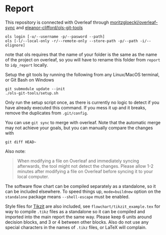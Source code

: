 # Report

This repository is connected with Overleaf through [moritzgloeckl/overleaf-sync](https://github.com/moritzgloeckl/overleaf-sync) and [eleanor-clifford/ols-git-tools](https://github.com/eleanor-clifford/ols-git-tools)

```
ols login [-u/--username -p/--pasword --path]
ols [-l/--local-only -r/--remote-only --store-path -p/--path -i/--olignore]
```
note that ols requires that the name of your folder is the same as the name of the project on overleaf, so you will have to rename this folder from `report` to `idp_report` locally.

Setup the git tools by running the following from any Linux/MacOS terminal, or Git Bash on Windows
```
git submodule update --init
./ols-git-tools/setup.sh
```
Only run the setup script once, as there is currently no logic to detect if you have already executed this command. If you mess it up and it breaks, remove the duplicates from `.git/config`.

You can use `git sync` to merge with overleaf. Note that the automatic merge may not achieve your goals, but you can manually compare the changes with
```
git diff HEAD~
```

Also note:

> When modifying a file on Overleaf and immediately syncing afterwards, the
> tool might not detect the changes. Please allow 1-2 minutes after modifying a
> file on Overleaf before syncing it to your local computer.

The software flow chart can be compiled separately as a standalone, so it can be included elsewhere. To speed things up, `mode=buildnew` option on the `standalone` package means `--shell-escape` must be enabled.

Style files for [Tikzit](https://tikzit.github.io) are also included, see `flowchart/tikzit_example.tex` for way to compile `.tikz` files as a standalone so it can be compiled and imported into the main report the same way. Please keep 6 units around decision blocks, and 3 or 4 between other blocks. Also do not use any special characters in the names of `.tikz` files, or LaTeX will complain.